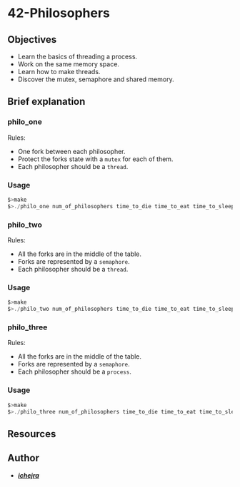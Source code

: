# 42-Philosophers
## Objectives
- Learn the basics of threading a process.
- Work on the same memory space.
- Learn how to make threads.
- Discover the mutex, semaphore and shared memory.

## Brief explanation
### philo_one
Rules:
- One fork between each philosopher.
- Protect the forks state with a ```mutex``` for each of them.
- Each philosopher should be a ```thread```.
### Usage
```c
$>make
$>./philo_one num_of_philosophers time_to_die time_to_eat time_to_sleep [number_of_times_each_philosopher_must_eat]
```

### philo_two
Rules:
- All the forks are in the middle of the table.
- Forks are represented by a ```semaphore```.
- Each philosopher should be a ```thread```.
### Usage
```c
$>make
$>./philo_two num_of_philosophers time_to_die time_to_eat time_to_sleep [number_of_times_each_philosopher_must_eat]
```

### philo_three
Rules:
- All the forks are in the middle of the table.
- Forks are represented by a ```semaphore```.
- Each philosopher should be a ```process```.
### Usage
```c
$>make
$>./philo_three num_of_philosophers time_to_die time_to_eat time_to_sleep [number_of_times_each_philosopher_must_eat]
```

## Resources

## Author
- ***[ichejra](https://github.com/ichejra)***
